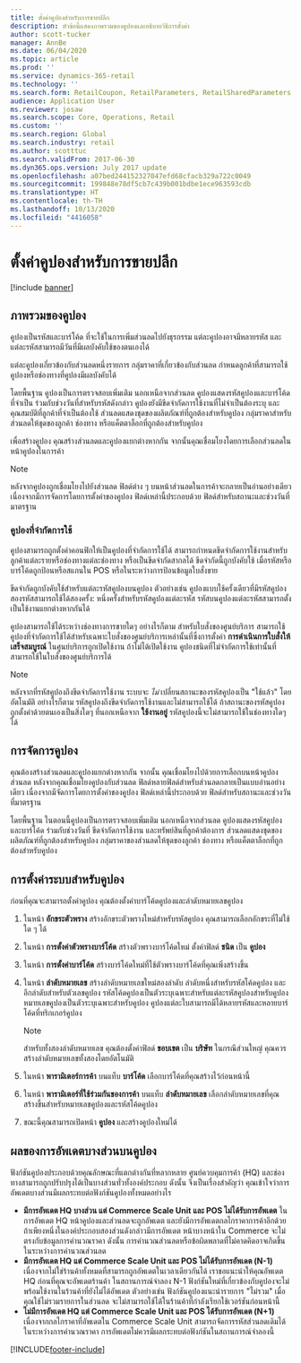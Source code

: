 ```yaml
---
title: ตั้งค่าคูปองสำหรับการขายปลีก
description: หัวข้อนี้แสดงภาพรวมของคูปองและอธิบายวิธีการตั้งค่า
author: scott-tucker
manager: AnnBe
ms.date: 06/04/2020
ms.topic: article
ms.prod: ''
ms.service: dynamics-365-retail
ms.technology: ''
ms.search.form: RetailCoupon, RetailParameters, RetailSharedParameters
audience: Application User
ms.reviewer: josaw
ms.search.scope: Core, Operations, Retail
ms.custom: ''
ms.search.region: Global
ms.search.industry: retail
ms.author: scotttuc
ms.search.validFrom: 2017-06-30
ms.dyn365.ops.version: July 2017 update
ms.openlocfilehash: a07bed244152327047efd68cfacb329a722c0049
ms.sourcegitcommit: 199848e78df5cb7c439b001bdbe1ece963593cdb
ms.translationtype: HT
ms.contentlocale: th-TH
ms.lasthandoff: 10/13/2020
ms.locfileid: "4416058"
---
```

# <a name="set-up-coupons-for-retail-sales"></a>ตั้งค่าคูปองสำหรับการขายปลีก

[!include [banner](includes/banner.md)]

## <a name="overview-of-coupons"></a>ภาพรวมของคูปอง

คูปองเป็นรหัสและบาร์โค้ด ที่จะใช้ในการเพิ่มส่วนลดไปยังธุรกรรม แต่ละคูปองอาจมีหลายรหัส และแต่ละรหัสสามารถมีวันที่มีผลบังคับใช้ของตนเองได้

แต่ละคูปองเกี่ยวข้องกับส่วนลดหนึ่งรายการ กลุ่มราคาที่เกี่ยวข้องกับส่วนลด กำหนดลูกค้าที่สามารถใช้คูปองหรือช่องทางที่คูปองมีผลบังคับได้

โดยพื้นฐาน คูปองเป็นการตรวจสอบเพิ่มเติม นอกเหนือจากส่วนลด คูปองแสดงรหัสคูปองและบาร์โค้ดที่จำเป็น ร่วมกับช่วงวันที่สำหรับรหัสดังกล่าว คูปองยังมีขีดจำกัดการใช้งานที่ไม่จำเป็นต้องระบุ และคุณสมบัติที่ลูกค้าที่จำเป็นต้องใช้ ส่วนลดแสดงชุดของผลิตภัณฑ์ที่ถูกต้องสำหรับคูปอง กลุ่มราคาสำหรับส่วนลดให้ชุดของลูกค้า ช่องทาง หรือแค็ตตาล็อกที่ถูกต้องสำหรับคูปอง

เพื่อสร้างคูปอง คุณสร้างส่วนลดและคูปองแยกต่างหากกัน จากนั้นคุณเชื่อมโยงโดยการเลือกส่วนลดในหน้าคูปองในการค้า

> [!NOTE]
> หลังจากคูปองถูกเชื่อมโยงไปยังส่วนลด ฟิลด์ต่าง ๆ บนหน้าส่วนลดในการค้าจะกลายเป็นอ่านอย่างเดียว เนื่องจากมีการจัดการโดยการตั้งค่าของคูปอง ฟิลด์เหล่านี้ประกอบด้วย ฟิลด์สำหรับสถานะและช่วงวันที่มาตรฐาน

### <a name="limited-use-coupons"></a>คูปองที่จำกัดการใช้

คูปองสามารถถูกตั้งค่าคอนฟิกให้เป็นคูปองที่จำกัดการใช้ได้ สามารถกำหนดขีดจำกัดการใช้งานสำหรับลูกค้าแต่ละรายหรือช่องทางแต่ละช่องทาง หรือเป็นขีดจำกัดสากลได้ ขีดจำกัดนี้ถูกบังคับใช้ เมื่อรหัสหรือบาร์โค้ดถูกป้อนหรือสแกนใน POS หรือในระหว่างการป้อนข้อมูลใบสั่งขาย

ขีดจำกัดถูกบังคับใช้สำหรับแต่ละรหัสคูปองบนคูปอง ตัวอย่างเช่น คูปองแบบใช้ครั้งเดียวที่มีรหัสคูปองสองรหัสสามารถใช้ได้สองครั้ง: หนึ่งครั้งสำหรับรหัสคูปองแต่ละรหัส รหัสบนคูปองแต่ละรหัสสามารถตั้งเป็นใช้งานแยกต่างหากกันได้

คูปองสามารถใช้ได้ระหว่างช่องทางการขายใดๆ อย่างไรก็ตาม สำหรับใบสั่งของศูนย์บริการ สามารถใช้คูปองที่จำกัดการใช้ได้สำหรับเฉพาะใบสั่งของศูนย์บริการเหล่านั้นที่ซึ่งการตั้งค่า **การดำเนินการใบสั่งให้เสร็จสมบูรณ์** ในศูนย์บริการถูกเปิดใช้งาน ถ้าไม่ได้เปิดใช้งาน คูปองชนิดที่ไม่จำกัดการใช้เท่านั้นที่สามารถใช้ในใบสั่งของศูนย์บริการได้

> [!NOTE]
> หลังจากที่รหัสคูปองถึงขีดจำกัดการใช้งาน ระบบจะ *ไม่* เปลี่ยนสถานะของรหัสคูปองเป็น "ใช้แล้ว" โดยอัตโนมัติ อย่างไรก็ตาม รหัสคูปองถึงขีดจำกัดการใช้งานและไม่สามารถใช้ได้ ถ้าสถานะของรหัสคูปองถูกตั้งค่าด้วยตนเองเป็นสิ่งใดๆ ที่นอกเหนือจาก **ใช้งานอยู่** รหัสคูปองนี้จะไม่สามารถใช้ในช่องทางใดๆ ได้  

## <a name="managing-coupons"></a>การจัดการคูปอง

คุณต้องสร้างส่วนลดและคูปองแยกต่างหากกัน จากนั้น คุณเชื่อมโยงไปด้วยการเลือกบนหน้าคูปองส่วนลด หลังจากคุณเชื่อมโยงคูปองกับส่วนลด ฟิลด์หลายฟิลด์สำหรับส่วนลดกลายเป็นแบบอ่านอย่างเดียว เนื่องจากมีจัดการโดยการตั้งค่าของคูปอง ฟิลด์เหล่านี้ประกอบด้วย ฟิลด์สำหรับสถานะและช่วงวันที่มาตรฐาน

โดยพื้นฐาน ในตอนนี้คูปองเป็นการตรวจสอบเพิ่มเติม นอกเหนือจากส่วนลด คูปองแสดงรหัสคูปองและบาร์โค้ด ร่วมกับช่วงวันที่ ขีดจำกัดการใช้งาน และทรัพย์สินที่ลูกค้าต้องการ ส่วนลดแสดงชุดของผลิตภัณฑ์ที่ถูกต้องสำหรับคูปอง กลุ่มราคาของส่วนลดให้ชุดของลูกค้า ช่องทาง หรือแค็ตตาล็อกที่ถูกต้องสำหรับคูปอง

## <a name="system-setup-for-coupons"></a>การตั้งค่าระบบสำหรับคูปอง

ก่อนที่คุณจะสามารถตั้งค่าคูปอง คุณต้องตั้งค่าบาร์โค้ดคูปองและลำดับหมายเลขคูปอง

1. ในหน้า **อักขระตัวพราง** สร้างอักขระตัวพรางใหม่สำหรับรหัสคูปอง คุณสามารถเลือกอักขระที่ไม่ใช้ใด ๆ ได้
2. ในหน้า **การตั้งค่าตัวพรางบาร์โค้ด** สร้างตัวพรางบาร์โค้ดใหม่ ตั้งค่าฟิลด์ **ชนิด** เป็น **คูปอง**
3. ในหน้า **การตั้งค่าบาร์โค้ด** สร้างบาร์โค้ดใหม่ที่ใช้ตัวพรางบาร์โค้ดที่คุณเพิ่งสร้างขึ้น
4. ในหน้า **ลำดับหมายเลข** สร้างลำดับหมายเลขใหม่สองลำดับ ลำดับหนึ่งสำหรับรหัสโค้ดคูปอง และอีกลำดับสำหรับตัวเลขคูปอง รหัสโค้ดคูปองเป็นตัวระบุเฉพาะสำหรับแต่ละรหัสคูปองสำหรับคูปอง หมายเลขคูปองเป็นตัวระบุเฉพาะสำหรับคูปอง คูปองแต่ละใบสามารถมีได้หลายรหัสและหลายบาร์โค้ดที่ทริกเกอร์คูปอง

    > [!NOTE]
    > สำหรับทั้งสองลำดับหมายเลข คุณต้องตั้งค่าฟิลด์ **ขอบเขต** เป็น **บริษัท** ในกรณีส่วนใหญ่ คุณควรสร้างลำดับหมายเลขทั้งสองโดยอัตโนมัติ

5. ในหน้า **พารามิเตอร์การค้า** บนแท็บ **บาร์โค้ด** เลือกบาร์โค้ดที่คุณสร้างไว้ก่อนหน้านี้
6. ในหน้า **พารามิเตอร์ที่ใช้ร่วมกันของการค้า** บนแท็บ **ลำดับหมายเลข** เลือกลำดับหมายเลขที่คุณสร้างขึ้นสำหรับหมายเลขคูปองและรหัสโค้ดคูปอง
7. ขณะนี้คุณสามารถเปิดหน้า **คูปอง** และสร้างคูปองใหม่ได้

## <a name="the-effect-of-partial-updates-on-coupons"></a>ผลของการอัพเดตบางส่วนบนคูปอง

ฟังก์ชันคูปองประกอบด้วยคุณลักษณะที่แตกต่างกันที่หลากหลาย ศูนย์ควบคุมการค้า (HQ) และช่องทางสามารถถูกปรับปรุงได้เป็นบางส่วนทั่วทั้งองค์ประกอบ ดังนั้น จึงเป็นเรื่องสำคัญว่า คุณเข้าใจว่าการอัพเดตบางส่วนมีผลกระทบต่อฟังก์ชันคูปองทั้งหมดอย่างไร

- **มีการอัพเดต HQ บางส่วน แต่ Commerce Scale Unit และ POS ไม่ได้รับการอัพเดต** ในการอัพเดต HQ หน้าคูปองและส่วนลดจะถูกอัพเดต และยังมีการอัพเดตกลไกราคาการค้าอีกด้วย ถ้าเพียงหนึ่งในองค์ประกอบสองส่วนดังกล่าวมีการอัพเดต หน้าบางหน้าใน Commerce จะไม่ตรงกับข้อมูลการคำนวณราคา ดังนั้น การคำนวณส่วนลดหรือข้อผิดพลาดที่ไม่คาดคิดอาจเกิดขึ้นในระหว่างการคำนวณส่วนลด
- **มีการอัพเดต HQ แต่ Commerce Scale Unit และ POS ไม่ได้รับการอัพเดต (N-1)** เนื่องจากไม่ใช่ร้านค้าทั้งหมดที่สามารถถูกอัพเดตในเวลาเดียวกันได้ เราขอแนะนำให้คุณอัพเดต HQ ก่อนที่คุณจะอัพเดตร้านค้า ในสถานการณ์จำลอง N-1 ฟังก์ชันใหม่ที่เกี่ยวข้องกับคูปองจะไม่พร้อมใช้งานในร้านค้าที่ยังไม่ได้อัพเดต ตัวอย่างเช่น ฟังก์ชันคูปองแนะนำรายการ "ไม่รวม" เมื่อคุณใช้ไม่รวมรายการในส่วนลด จะไม่สามารถใช้ได้ในร้านค้าที่กำลังเรียกใช้เวอร์ชันก่อนหน้านี้
- **ไม่มีการอัพเดต HQ แต่ Commerce Scale Unit และ POS ได้รับการอัพเดต (N+1)** เนื่องจากกลไกราคาที่อัพเดตใน Commerce Scale Unit สามารถจัดการรหัสส่วนลดเดิมได้ในระหว่างการคำนวณราคา การอัพเดตไม่ควรมีผลกระทบต่อฟังก์ชันในสถานการณ์จำลองนี้


[!INCLUDE[footer-include](../includes/footer-banner.md)]